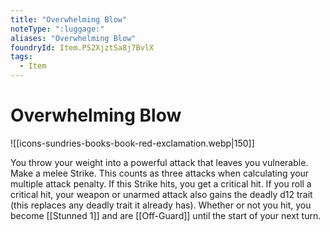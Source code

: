 ```yaml
---
title: "Overwhelming Blow"
noteType: ":luggage:"
aliases: "Overwhelming Blow"
foundryId: Item.PS2XjztSa8j7BvlX
tags:
  - Item
---
```


# Overwhelming Blow
![[icons-sundries-books-book-red-exclamation.webp|150]]

You throw your weight into a powerful attack that leaves you vulnerable. Make a melee Strike. This counts as three attacks when calculating your multiple attack penalty. If this Strike hits, you get a critical hit. If you roll a critical hit, your weapon or unarmed attack also gains the deadly d12 trait (this replaces any deadly trait it already has). Whether or not you hit, you become [[Stunned 1]] and are [[Off-Guard]] until the start of your next turn.
